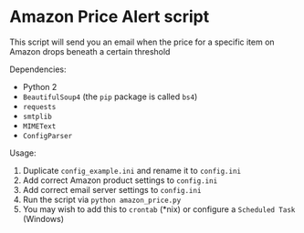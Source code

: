 # Amazon Price Alert script

This script will send you an email when the price for a specific item on Amazon drops beneath a certain threshold

Dependencies:
 * Python 2
 * `BeautifulSoup4` (the `pip` package is called `bs4`)
 * `requests`
 * `smtplib`
 * `MIMEText`
 * `ConfigParser`

Usage:
 1. Duplicate `config_example.ini` and rename it to `config.ini`
 2. Add correct Amazon product settings to `config.ini`
 3. Add correct email server settings to `config.ini`
 4. Run the script via `python amazon_price.py`
 5. You may wish to add this to `crontab` (*nix) or configure a `Scheduled Task` (Windows)
